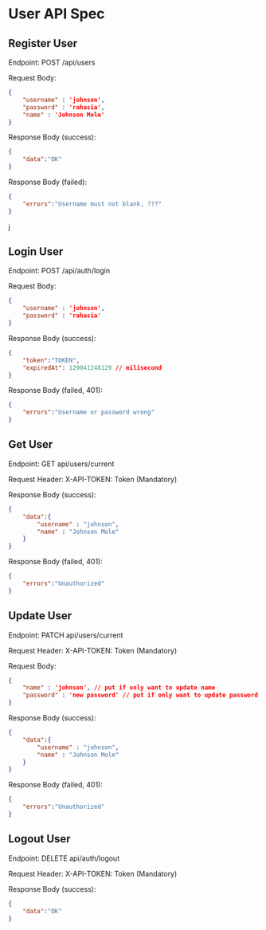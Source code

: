 # User API Spec

## Register User

Endpoint: POST /api/users

Request Body:
```json
{
    "username" : 'johnson',
    "password" : 'rahasia',
    "name" : 'Johnson Mole'
}
```
Response Body (success):
```json
{
    "data":"OK"
}
```

Response Body (failed):
```json
{
    "errors":"Username must not blank, ???"
}
```
j
## Login User

Endpoint: POST /api/auth/login

Request Body:
```json
{
    "username" : 'johnson',
    "password" : 'rahasia'
}
```
Response Body (success):
```json
{
    "token":"TOKEN",
    "expiredAt": 129041248129 // milisecond
}
```

Response Body (failed, 401):
```json
{
    "errors":"Username or password wrong"
}
```

## Get User
Endpoint: GET api/users/current

Request Header:
    X-API-TOKEN: Token (Mandatory)

Response Body (success):
```json
{
    "data":{
        "username" : "johnson",
        "name" : "Johnson Mole"
    }
}
```

Response Body (failed, 401):
```json
{
    "errors":"Unauthorized"
}
```

## Update User
Endpoint: PATCH api/users/current

Request Header:
    X-API-TOKEN: Token (Mandatory)


Request Body:
```json
{
    "name" : 'johnson', // put if only want to update name
    "password" : 'new password' // put if only want to update password
}
```

Response Body (success):
```json
{
    "data":{
        "username" : "johnson",
        "name" : "Johnson Mole"
    }
}
```

Response Body (failed, 401):
```json
{
    "errors":"Unauthorized"
}
```

## Logout User
Endpoint: DELETE api/auth/logout

Request Header:
    X-API-TOKEN: Token (Mandatory)

Response Body (success):
```json
{
    "data":"OK"
}
```